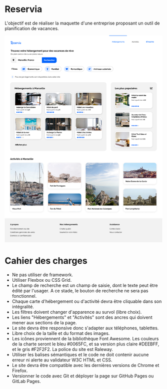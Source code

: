 # Reservia
L'objectif est de réaliser la maquette d'une entreprise proposant un outil de planification de vacances.

![Maquette Reservia](/images/maquetteDesktop.png)

# Cahier des charges
- Ne pas utiliser de framework.
- Utiliser Flexbox ou CSS Grid.
- Le champ de recherche est un champ de saisie, dont le texte peut être édité par l'usager. A ce stade, le bouton de recherche ne sera pas fonctionnel.
- Chaque carte d'hébergement ou d'activité devra être cliquable dans son intégralité.
- Les filtres doivent changer d'apparence au survol (libre choix).
- Les liens "Hébergements" et "Activités" sont des ancres qui doivent mener aux sections de la page.
- Le site devra être responsive donc s'adapter aux téléphones, tablettes.
- Libre choix de la taille et du format des images.
- Les icônes proviennent de la bibliothèque Font Awesome. Les couleurs de la charte seront le bleu #0065FC, et sa version plus claire #DEEBFF, et le gris #F2F2F2. La police du site est Raleway.
- Utiliser les balises sémantiques et le code ne doit contenir aucune erreur ni alerte au validateur W3C HTML et CSS.
- Le site devra être compatible avec les dernières versions de Chrome et Firefox.
- Versionner le code avec Git et déployer la page sur GitHub Pages ou GitLab Pages.
